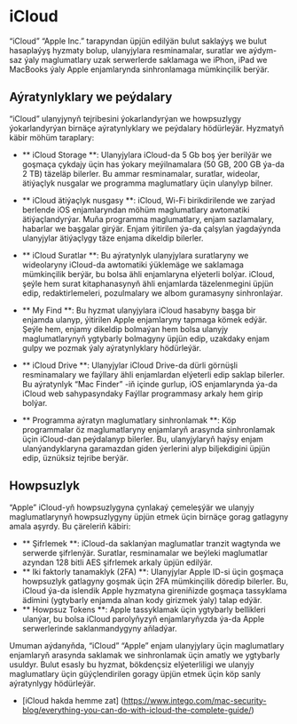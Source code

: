 # iCloud

“iCloud” “Apple Inc.” tarapyndan üpjün edilýän bulut saklaýyş we bulut hasaplaýyş hyzmaty bolup, ulanyjylara resminamalar, suratlar we aýdym-saz ýaly maglumatlary uzak serwerlerde saklamaga we iPhon, iPad we MacBooks ýaly Apple enjamlarynda sinhronlamaga mümkinçilik berýär.

## Aýratynlyklary we peýdalary

“iCloud” ulanyjynyň tejribesini ýokarlandyrýan we howpsuzlygy ýokarlandyrýan birnäçe aýratynlyklary we peýdalary hödürleýär. Hyzmatyň käbir möhüm taraplary:

- ** iCloud Storage **: Ulanyjylara iCloud-da 5 Gb boş ýer berilýär we goşmaça çykdajy üçin has ýokary meýilnamalara (50 GB, 200 GB ýa-da 2 TB) täzeläp bilerler. Bu ammar resminamalar, suratlar, wideolar, ätiýaçlyk nusgalar we programma maglumatlary üçin ulanylyp bilner.

- ** iCloud ätiýaçlyk nusgasy **: iCloud, Wi-Fi birikdirilende we zarýad berlende iOS enjamlaryndan möhüm maglumatlary awtomatiki ätiýaçlandyrýar. Muňa programma maglumatlary, enjam sazlamalary, habarlar we başgalar girýär. Enjam ýitirilen ýa-da çalşylan ýagdaýynda ulanyjylar ätiýaçlygy täze enjama dikeldip bilerler.

- ** iCloud Suratlar **: Bu aýratynlyk ulanyjylara suratlaryny we wideolaryny iCloud-da awtomatiki ýüklemäge we saklamaga mümkinçilik berýär, bu bolsa ähli enjamlaryna elýeterli bolýar. iCloud, şeýle hem surat kitaphanasynyň ähli enjamlarda täzelenmegini üpjün edip, redaktirlemeleri, pozulmalary we albom guramasyny sinhronlaýar.

- ** My Find **: Bu hyzmat ulanyjylara iCloud hasabyny başga bir enjamda ulanyp, ýitirilen Apple enjamlaryny tapmaga kömek edýär. Şeýle hem, enjamy dikeldip bolmaýan hem bolsa ulanyjy maglumatlarynyň ygtybarly bolmagyny üpjün edip, uzakdaky enjam gulpy we pozmak ýaly aýratynlyklary hödürleýär.

- ** iCloud Drive **: Ulanyjylar iCloud Drive-da dürli görnüşli resminamalary we faýllary ähli enjamlardan elýeterli edip saklap bilerler. Bu aýratynlyk “Mac Finder” -iň içinde gurlup, iOS enjamlarynda ýa-da iCloud web sahypasyndaky Faýllar programmasy arkaly hem girip bolýar.

- ** Programma aýratyn maglumatlary sinhronlamak **: Köp programmalar öz maglumatlaryny enjamlaryň arasynda sinhronlamak üçin iCloud-dan peýdalanyp bilerler. Bu, ulanyjylaryň haýsy enjam ulanýandyklaryna garamazdan giden ýerlerini alyp biljekdigini üpjün edip, üznüksiz tejribe berýär.

## Howpsuzlyk

“Apple” iCloud-yň howpsuzlygyna çynlakaý çemeleşýär we ulanyjy maglumatlarynyň howpsuzlygyny üpjün etmek üçin birnäçe gorag gatlagyny amala aşyrdy. Bu çäreleriň käbiri:

- ** Şifrlemek **: iCloud-da saklanýan maglumatlar tranzit wagtynda we serwerde şifrlenýär. Suratlar, resminamalar we beýleki maglumatlar azyndan 128 bitli AES şifrlemek arkaly üpjün edilýär.
- ** Iki faktorly tanamaklyk (2FA) **: Ulanyjylar Apple ID-si üçin goşmaça howpsuzlyk gatlagyny goşmak üçin 2FA mümkinçilik döredip bilerler. Bu, iCloud ýa-da islendik Apple hyzmatyna gireniňizde goşmaça tassyklama ädimini (ygtybarly enjamda alnan kody girizmek ýaly) talap edýär.
- ** Howpsuz Tokens **: Apple tassyklamak üçin ygtybarly bellikleri ulanýar, bu bolsa iCloud parolyňyzyň enjamlaryňyzda ýa-da Apple serwerlerinde saklanmandygyny aňladýar.

Umuman aýdanyňda, “iCloud” “Apple” enjam ulanyjylary üçin maglumatlary enjamlaryň arasynda saklamak we sinhronlamak üçin amatly we ygtybarly usuldyr. Bulut esasly bu hyzmat, bökdençsiz elýeterliligi we ulanyjy maglumatlary üçin güýçlendirilen goragy üpjün etmek üçin köp sanly aýratynlygy hödürleýär.

- [iCloud hakda hemme zat] (https://www.intego.com/mac-security-blog/everything-you-can-do-with-icloud-the-complete-guide/)